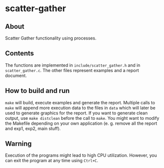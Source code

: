 # scatter-gather

## About

Scatter Gather functionality using processes.

## Contents

The functions are implemented in `include/scatter_gather.h` and in `scatter_gather.c`. The other files represent examples and a report document.

## How to build and run

`make` will build, execute examples and generate the report. Multiple calls to `make` will append more execution data to the files in `data` which will later be used to generate graphics for the report. If you want to generate clean output, use `make distclean` before the call to `make`. You might want to modify the Makefile depending on your own application (e. g. remove all the report and exp1, exp2, main stuff).

## Warning

Execution of the programs might lead to high CPU utilization. However, you can exit the program at any time using `Ctrl+C`.
